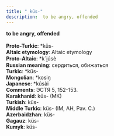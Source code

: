 ```yaml
---
title: " küs-"
description:  to be angry, offended
---
```

<p data-pagefind-weight="0.5">
<strong> to be angry, offended</strong><br><br>
<strong>Proto-Turkic</strong>:  *küs-<br>
<strong>Altaic etymology</strong>:  Altaic etymology<br>
<strong> Proto-Altaic</strong>:  *k`i̯úsè<br>
<strong>Russian meaning</strong>:  сердиться, обижаться<br>
<strong>Turkic</strong>:  *küs-<br>
<strong>Mongolian</strong>:  *kosiŋ<br>
<strong>Japanese</strong>:  *kúsài<br>
<strong>Comments</strong>:  ЭСТЯ 5, 152-153.<br>
<strong>Karakhanid</strong>:  küs- (MK)<br>
<strong>Turkish</strong>:  küs-<br>
<strong>Middle Turkic</strong>:  küs- (IM, AH, Pav. C.)<br>
<strong>Azerbaidzhan</strong>:  küs-<br>
<strong>Gagauz</strong>:  küs-<br>
<strong>Kumyk</strong>:  küs-<br>

</p>
